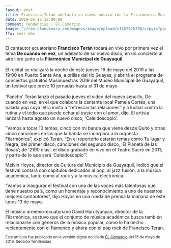 ```yaml
---
layout: post
title: Francisco Terán adelanta su nueva música con la Filarmónica Municipal de Guayaquil
date: 2019-05-15 12:00:00
comment: Tendencias | El Comercio
image: "//res.cloudinary.com/magnvs/image/upload/v1557975798/crpyisfpbgi3ocs5ee5a.jpg"
ffw: Leer más
---
```

El cantautor ecuatoriano **Francisco Terán** tocará en vivo por primera vez el tema **De cuando en vez**, un adelanto de su nuevo disco, en un concierto al aire libre junto a la **Filarmónica Municipal de Guayaquil**.<br/> <br/>El recital se realizará la noche de este jueves 16 de mayo del 2019 a las 19:00 en Puerto Santa Ana, a orillas del río Guayas, y abrirá el programa de conciertos gratuitos Musimuestras 2019 del Museo Municipal de Guayaquil, un festival que prevé 10 jornadas hasta el 31 de mayo.<br/> <br/> ‘Pancho’ Terán lanzó el pasado jueves el video del nuevo sencillo, De cuando en vez, en el que colabora la cantante local Pamela Cortés, una balada pop cuya letra invita a “refrescar las relaciones” y a luchar contra la rutina y el tedio que puede echar al traste con el amor, dijo. El artista lanzará hasta agosto un nuevo disco, ‘Caleidoscopio’.

“Vamos a tocar 10 temas, cinco con mi banda que viene desde Quito y otras cinco canciones en las que la banda se incorpora a la orquesta Filarmónica”, explicó Terán. “En el repertorio estarán temas como Tu lugar y Negra, del primer disco; canciones del segundo disco, ‘El Planeta de las Rosas’; de '2190 días', el disco grabado en vivo en el Teatro Sucre en 2011; y parte de lo que será ‘Caleidoscopio’”.

Melvin Hoyos, director de Cultura del Municipio de Guayaquil, indicó que el festival contará con capítulos dedicados al pop, al jazz fusión, a la música académica, tanto como al rock y a la música electrónica.

“Vamos a inaugurar el festival con una de las voces más talentosas que tiene nuestro país, como un homenaje y reconocimiento a uno de nuestros mejores cantautores”, dijo Hoyos en una rueda de prensa la mañana de este lunes 13 de mayo.

El músico armenio-ecuatoriano David Harutyunyan, director de la Filarmónica, sostuvo que el conjunto de música académica busca también relacionarse con géneros de la música popular, como lo ha hecho recientemente con el flamenco y ahora con el pop rock de Francisco Terán.

<small>Este artículo fue publicado en la versión digital del diario [EL Comercio](//www.elcomercio.com/tendencias/francisco-teran-filarmonica-municipal-guayaquil.html) del 15 de mayo de 2019. Sección Tendencias</small>
